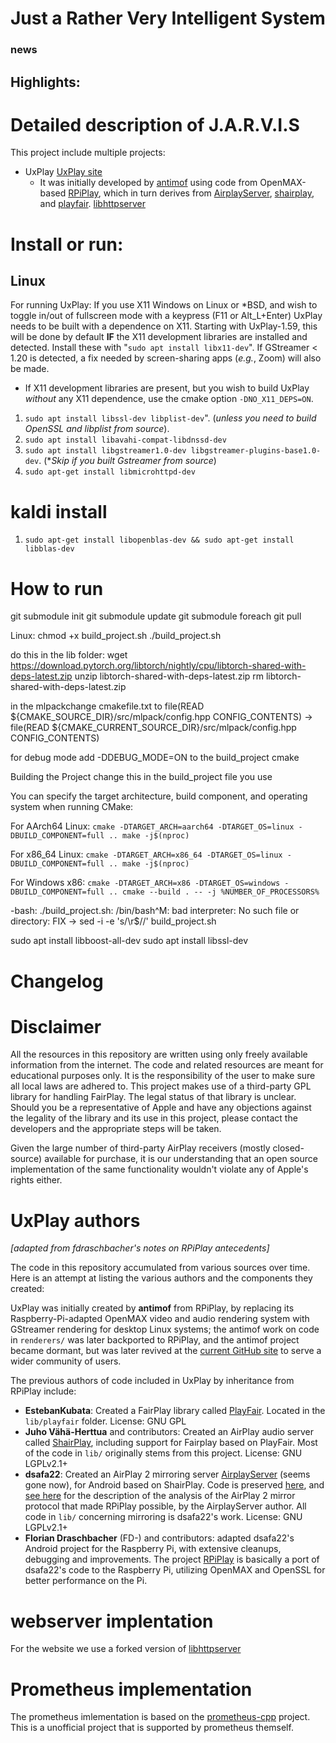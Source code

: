   # Just a Rather Very Intelligent System

### news

## Highlights:


# Detailed description of J.A.R.V.I.S

This project include multiple projects:
* UxPlay [UxPlay site](https://github.com/FDH2/UxPlay)
  * It was initially developed by
[antimof](http://github.com/antimof/Uxplay) using code 
from OpenMAX-based [RPiPlay](https://github.com/FD-/RPiPlay), which in turn derives from
[AirplayServer](https://github.com/KqsMea8/AirplayServer),
[shairplay](https://github.com/juhovh/shairplay), and [playfair](https://github.com/EstebanKubata/playfair).
[libhttpserver](https://github.com/etr/libhttpserver)

# Install or run:
## Linux
For running UxPlay:
If you use X11 Windows on Linux or *BSD, and wish to toggle in/out of fullscreen mode with a keypress
(F11 or Alt_L+Enter)
UxPlay needs to be built with a dependence on X11.  Starting with UxPlay-1.59, this will be done by
default **IF** the X11 development libraries are installed and detected.   Install these with
"`sudo apt install libx11-dev`".    If GStreamer < 1.20 is detected, a fix needed by 
screen-sharing apps (_e.g._, Zoom) will also be made.

* If X11 development libraries are present, but you
wish to build UxPlay *without* any X11 dependence, use
the cmake option `-DNO_X11_DEPS=ON`.

1. `sudo apt install libssl-dev libplist-dev`".
    (_unless you need to build OpenSSL and libplist from source_).
2.  `sudo apt install libavahi-compat-libdnssd-dev`
3.  `sudo apt install libgstreamer1.0-dev libgstreamer-plugins-base1.0-dev`. (\*_Skip if you built Gstreamer from source_)
4. `sudo apt-get install libmicrohttpd-dev`

# kaldi install

1. `sudo apt-get install libopenblas-dev && sudo apt-get install libblas-dev`




# How to run

git submodule init
git submodule update
git submodule foreach git pull


Linux: chmod +x build_project.sh
./build_project.sh

do this in the lib folder:
wget https://download.pytorch.org/libtorch/nightly/cpu/libtorch-shared-with-deps-latest.zip
unzip libtorch-shared-with-deps-latest.zip
rm libtorch-shared-with-deps-latest.zip

in the mlpackchange cmakefile.txt to 
file(READ ${CMAKE_SOURCE_DIR}/src/mlpack/config.hpp CONFIG_CONTENTS) -> file(READ ${CMAKE_CURRENT_SOURCE_DIR}/src/mlpack/config.hpp CONFIG_CONTENTS)

for debug mode add -DDEBUG_MODE=ON to the build_project cmake

Building the Project change this in the build_project file you use

You can specify the target architecture, build component, and operating system when running CMake:

For AArch64 Linux:
``cmake -DTARGET_ARCH=aarch64 -DTARGET_OS=linux -DBUILD_COMPONENT=full ..
make -j$(nproc)``

For x86_64 Linux:
``cmake -DTARGET_ARCH=x86_64 -DTARGET_OS=linux -DBUILD_COMPONENT=full ..
make -j$(nproc)``

For Windows x86:
``cmake -DTARGET_ARCH=x86 -DTARGET_OS=windows -DBUILD_COMPONENT=full ..
cmake --build . -- -j %NUMBER_OF_PROCESSORS%``

-bash: ./build_project.sh: /bin/bash^M: bad interpreter: No such file or directory: FIX -> sed -i -e 's/\r$//' build_project.sh

sudo apt install libboost-all-dev
sudo apt install libssl-dev

# Changelog

# Disclaimer
All the resources in this repository are written using only freely available information from the internet. The code and related resources are meant for 
educational purposes only. It is the responsibility of the user to make sure all local laws are adhered to.
This project makes use of a third-party GPL library for handling FairPlay. The legal status of that library is unclear. Should you be a representative of 
Apple and have any objections against the legality of the library and its use in this project, please contact the developers and the appropriate steps 
will be taken.

Given the large number of third-party AirPlay receivers (mostly closed-source) available for purchase, it is our understanding that an open source 
implementation of the same functionality wouldn't violate any of Apple's rights either.

# UxPlay authors

_[adapted from fdraschbacher's notes on  RPiPlay antecedents]_

The code in this repository accumulated from various sources over time. Here
is an attempt at listing the various authors and the components they created:

UxPlay was initially created by **antimof** from RPiPlay, by replacing its Raspberry-Pi-adapted OpenMAX  video 
and audio rendering system with GStreamer rendering for
desktop Linux systems; the antimof work on code in `renderers/` was later backported to RPiPlay, and the antimof project became dormant, but was later 
revived at the [current GitHub site](http://github.com/FDH2/UxPlay)  to serve a wider community of users.

The previous authors of code included in UxPlay by inheritance from RPiPlay include:

* **EstebanKubata**: Created a FairPlay library called [PlayFair](https://github.com/EstebanKubata/playfair). Located in the `lib/playfair` folder. License: GNU GPL
* **Juho Vähä-Herttua** and contributors: Created an AirPlay audio server called [ShairPlay](https://github.com/juhovh/shairplay), including support for Fairplay based on PlayFair. Most of the code   in `lib/` originally stems from this project. License: GNU LGPLv2.1+
* **dsafa22**: Created an AirPlay 2 mirroring server [AirplayServer](https://github.com/dsafa22/AirplayServer) (seems gone now), for Android based on ShairPlay.   Code is 
  preserved [here](https://github.com/jiangban/AirplayServer), and [see here](https://github.com/FDH2/UxPlay/wiki/AirPlay2) for the description 
  of the analysis of the AirPlay 2 mirror protocol that made RPiPlay possible, by the AirplayServer author. All 
  code in `lib/` concerning mirroring is dsafa22's work. License: GNU LGPLv2.1+
* **Florian Draschbacher** (FD-) and contributors: adapted dsafa22's Android project for the Raspberry Pi, with extensive cleanups, debugging and improvements.  The project [RPiPlay](https://github.com/FD-/RPiPlay) is basically a port of dsafa22's code to the Raspberry Pi, utilizing OpenMAX and OpenSSL for better performance on the Pi.

# webserver implentation
For the website we use a forked version of [libhttpserver](https://github.com/etr/libhttpserver)

# Prometheus implementation

The prometheus imlementation is based on the [prometheus-cpp](https://github.com/jupp0r/prometheus-cpp) project. This is a unofficial project that is supported by prometheus themself.